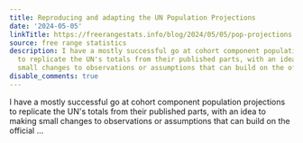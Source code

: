 ```yaml
---
title: Reproducing and adapting the UN Population Projections
date: '2024-05-05'
linkTitle: https://freerangestats.info/blog/2024/05/05/pop-projections
source: free range statistics
description: I have a mostly successful go at cohort component population projections
  to replicate the UN's totals from their published parts, with an idea to making
  small changes to observations or assumptions that can build on the official ...
disable_comments: true
---
```

I have a mostly successful go at cohort component population projections to replicate the UN's totals from their published parts, with an idea to making small changes to observations or assumptions that can build on the official ...